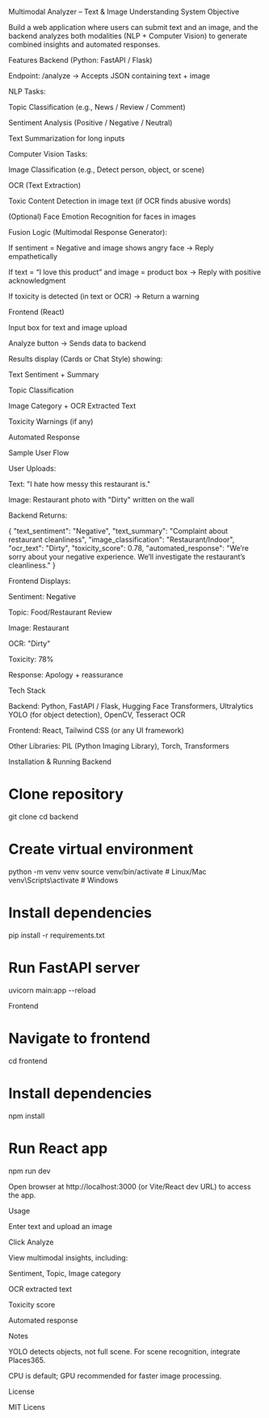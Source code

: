 Multimodal Analyzer – Text & Image Understanding System
Objective

Build a web application where users can submit text and an image, and the backend analyzes both modalities (NLP + Computer Vision) to generate combined insights and automated responses.

Features
Backend (Python: FastAPI / Flask)

Endpoint: /analyze → Accepts JSON containing text + image

NLP Tasks:

Topic Classification (e.g., News / Review / Comment)

Sentiment Analysis (Positive / Negative / Neutral)

Text Summarization for long inputs

Computer Vision Tasks:

Image Classification (e.g., Detect person, object, or scene)

OCR (Text Extraction)

Toxic Content Detection in image text (if OCR finds abusive words)

(Optional) Face Emotion Recognition for faces in images

Fusion Logic (Multimodal Response Generator):

If sentiment = Negative and image shows angry face → Reply empathetically

If text = “I love this product” and image = product box → Reply with positive acknowledgment

If toxicity is detected (in text or OCR) → Return a warning

Frontend (React)

Input box for text and image upload

Analyze button → Sends data to backend

Results display (Cards or Chat Style) showing:

Text Sentiment + Summary

Topic Classification

Image Category + OCR Extracted Text

Toxicity Warnings (if any)

Automated Response

Sample User Flow

User Uploads:

Text: "I hate how messy this restaurant is."

Image: Restaurant photo with "Dirty" written on the wall

Backend Returns:

{
  "text_sentiment": "Negative",
  "text_summary": "Complaint about restaurant cleanliness",
  "image_classification": "Restaurant/Indoor",
  "ocr_text": "Dirty",
  "toxicity_score": 0.78,
  "automated_response": "We’re sorry about your negative experience. We’ll investigate the restaurant’s cleanliness."
}


Frontend Displays:

Sentiment: Negative

Topic: Food/Restaurant Review

Image: Restaurant

OCR: "Dirty"

Toxicity: 78%

Response: Apology + reassurance

Tech Stack

Backend: Python, FastAPI / Flask, Hugging Face Transformers, Ultralytics YOLO (for object detection), OpenCV, Tesseract OCR

Frontend: React, Tailwind CSS (or any UI framework)

Other Libraries: PIL (Python Imaging Library), Torch, Transformers

Installation & Running
Backend
# Clone repository
git clone <repo-url>
cd backend

# Create virtual environment
python -m venv venv
source venv/bin/activate  # Linux/Mac
venv\Scripts\activate     # Windows

# Install dependencies
pip install -r requirements.txt

# Run FastAPI server
uvicorn main:app --reload

Frontend
# Navigate to frontend
cd frontend

# Install dependencies
npm install

# Run React app
npm run dev


Open browser at http://localhost:3000 (or Vite/React dev URL) to access the app.

Usage

Enter text and upload an image

Click Analyze

View multimodal insights, including:

Sentiment, Topic, Image category

OCR extracted text

Toxicity score

Automated response

Notes

YOLO detects objects, not full scene. For scene recognition, integrate Places365.

CPU is default; GPU recommended for faster image processing.

License

MIT Licens
